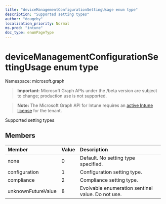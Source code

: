 ```yaml
---
title: "deviceManagementConfigurationSettingUsage enum type"
description: "Supported setting types"
author: "dougeby"
localization_priority: Normal
ms.prod: "intune"
doc_type: enumPageType
---
```


# deviceManagementConfigurationSettingUsage enum type

Namespace: microsoft.graph

> **Important:** Microsoft Graph APIs under the /beta version are subject to change; production use is not supported.

> **Note:** The Microsoft Graph API for Intune requires an [active Intune license](https://go.microsoft.com/fwlink/?linkid=839381) for the tenant.

Supported setting types

## Members
|Member|Value|Description|
|:---|:---|:---|
|none|0|Default. No setting type specified.|
|configuration|1|Configuration setting type.|
|compliance|2|Compliance setting type.|
|unknownFutureValue|8|Evolvable enumeration sentinel value. Do not use.|





